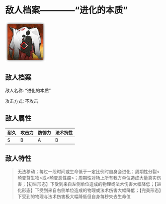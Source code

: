 # 敌人档案————“进化的本质”

![“进化的本质”](./eneIcons/“进化的本质”.png)

## 敌人档案

敌人名称: “进化的本质”

攻击方式: 不攻击

## 敌人属性

| 耐久      | 攻击力  | 防御力 | 法术抗性 |
|---------|------|-----|------|
| S | B | A | B |

## 敌人特性
> 无法移动；每过一段时间或生命低于一定比例时自身会进化；周期性分裂&lt;畸变赘生物&gt;或&lt;畸变恶性瘤&gt;；周期性对场上所有我方单位造成大量真实伤害；【初生形态】下受到来自左侧单位造成的物理或法术伤害大幅降低；【进化形态】下受到来自右侧单位造成的物理或法术伤害大幅降低；【完美形态】下受到的物理与法术伤害极大幅降低但自身每秒失去生命值
